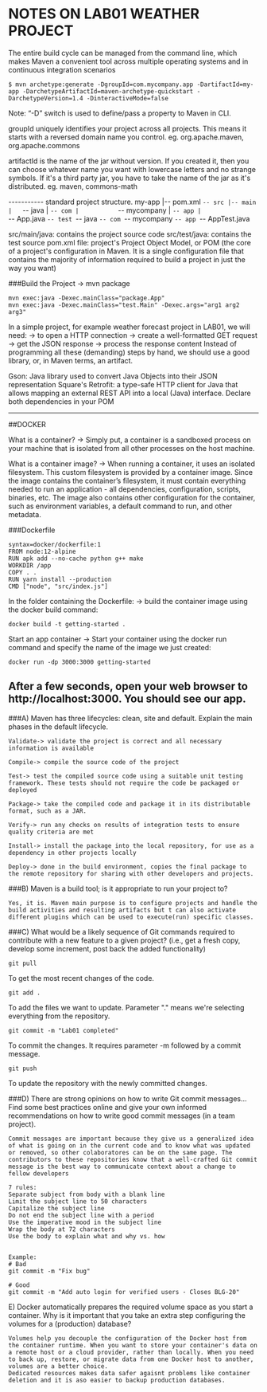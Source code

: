 # NOTES ON LAB01 WEATHER PROJECT

The entire build cycle can be managed from the command line, which makes Maven a convenient tool across multiple operating systems and in continuous integration scenarios
```
$ mvn archetype:generate -DgroupId=com.mycompany.app -DartifactId=my-app -DarchetypeArtifactId=maven-archetype-quickstart -DarchetypeVersion=1.4 -DinteractiveMode=false
```

Note: “-D” switch is used to define/pass a property to Maven in CLI.

groupId uniquely identifies your project across all projects. This means it starts with a reversed domain name you control. eg. org.apache.maven, org.apache.commons

artifactId is the name of the jar without version. 
If you created it, then you can choose whatever name you want with lowercase letters and no strange symbols. If it's a third party jar, you have to take the name of the jar as it's distributed.
eg. maven, commons-math

----------- standard project structure.
my-app
|-- pom.xml
`-- src
    |-- main
    |   `-- java
    |       `-- com
    |           `-- mycompany
    |               `-- app
    |                   `-- App.java
    `-- test
        `-- java
            `-- com
                `-- mycompany
                    `-- app
                        `-- AppTest.java
                        	
src/main/java: contains the project source code
src/test/java: contains the test source
pom.xml file: project's Project Object Model, or POM (the core of a project's configuration in Maven. It is a single configuration file that contains the majority of information required to build a project in just the way you want)

###Build the Project -> mvn package
```
mvn exec:java -Dexec.mainClass="package.App"
mvn exec:java -Dexec.mainClass="test.Main" -Dexec.args="arg1 arg2 arg3"
```

In a simple project, for example weather forecast project in LAB01, we will need:
 -> to open a HTTP connection
 -> create a well-formatted GET request
 -> get the JSON response
 -> process the response content
 Instead of programming all these (demanding) steps by hand, we should use a good library, or, in Maven terms, an artifact.

Gson: Java library used to convert Java Objects into their JSON representation
Square's Retrofit: a type-safe HTTP client for Java that allows mapping an external REST API into a local (Java) interface.
Declare both dependencies in your POM

---------------------------------------------------------------------------------------------------------------------------

##DOCKER

What is a container?
 -> Simply put, a container is a sandboxed process on your machine that is isolated from all other processes on the host machine.
 
What is a container image?
 -> When running a container, it uses an isolated filesystem. This custom filesystem is provided by a container image. Since the image contains the container’s filesystem, it must contain everything needed to run an application - all dependencies, configuration, scripts, binaries, etc. The image also contains other configuration for the container, such as environment variables, a default command to run, and other metadata.
 
###Dockerfile 
```
syntax=docker/dockerfile:1
FROM node:12-alpine
RUN apk add --no-cache python g++ make
WORKDIR /app
COPY . .
RUN yarn install --production
CMD ["node", "src/index.js"]
```

In the folder containing the Dockerfile:
 -> build the container image using the docker build command: 
```
docker build -t getting-started .
```
 
Start an app container
 -> Start your container using the docker run command and specify the name of the image we just created: 
```
docker run -dp 3000:3000 getting-started
```

After a few seconds, open your web browser to http://localhost:3000. You should see our app.
----------------------------------------------------------------------------------------------------------------------------

###A) Maven has three lifecycles: clean, site and default. Explain the main phases in the default lifecycle.
```
Validate-> validate the project is correct and all necessary information is available

Compile-> compile the source code of the project

Test-> test the compiled source code using a suitable unit testing framework. These tests should not require the code be packaged or deployed

Package-> take the compiled code and package it in its distributable format, such as a JAR.

Verify-> run any checks on results of integration tests to ensure quality criteria are met

Install-> install the package into the local repository, for use as a dependency in other projects locally

Deploy-> done in the build environment, copies the final package to the remote repository for sharing with other developers and projects.
```

###B) Maven is a build tool; is it appropriate to run your project to?
```
Yes, it is. Maven main purpose is to configure projects and handle the build activities and resulting artifacts but t can also activate different plugins which can be used to execute(run) specific classes.
```

###C) What would be a likely sequence of Git commands required to contribute with a new feature to a given project? (i.e., get a fresh copy, develop some increment, post back the added functionality)
```
git pull
```
To get the most recent changes of the code.

```
git add .
```
To add the files we want to update.
Parameter "." means we're selecting everything from the repository.

```
git commit -m "Lab01 completed"
```
To commit the changes. It requires parameter -m followed by a commit message.

```
git push
```
To update the repository with the newly committed changes.

###D) There are strong opinions on how to write Git commit messages… Find some best practices online and give your own informed recommendations on how to write good commit messages (in a team project).
```
Commit messages are important because they give us a generalized idea of what is going on in the current code and to know what was updated or removed, so other colaboratores can be on the same page. The contributors to these repositories know that a well-crafted Git commit message is the best way to communicate context about a change to fellow developers

7 rules:
Separate subject from body with a blank line
Limit the subject line to 50 characters
Capitalize the subject line
Do not end the subject line with a period
Use the imperative mood in the subject line
Wrap the body at 72 characters
Use the body to explain what and why vs. how


Example:
# Bad
git commit -m "Fix bug"

# Good
git commit -m "Add auto login for verified users - Closes BLG-20"

```

E) Docker automatically prepares the required volume space as you start a container. Why is it important that you take an extra step configuring the volumes for a 
(production) database?
```
Volumes help you decouple the configuration of the Docker host from the container runtime. When you want to store your container's data on a remote host or a cloud provider, rather than locally. When you need to back up, restore, or migrate data from one Docker host to another, volumes are a better choice.
Dedicated resources makes data safer agaisnt problems like container deletion and it is aso easier to backup production databases.
```

